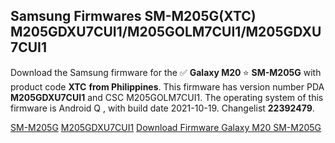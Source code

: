 <h2>Samsung Firmwares SM-M205G(XTC) M205GDXU7CUI1/M205GOLM7CUI1/M205GDXU7CUI1</h2>
Download the Samsung firmware for the ✅ <strong>Galaxy M20 </strong> ⭐ <strong>SM-M205G</strong> with product code <strong>XTC</strong> <strong> from Philippines</strong>. This firmware has version number PDA <strong>M205GDXU7CUI1</strong> and CSC M205GOLM7CUI1. The operating system of this firmware is Android Q , with build date 2021-10-19. Changelist <strong>22392479</strong>.


[SM-M205G](https://samfirm.shop/samsung/model/SM-M205G)
[M205GDXU7CUI1](https://samfirm.shop/samsung/pda/M205GDXU7CUI1)
[Download Firmware Galaxy M20 SM-M205G](https://samfirm.shop/samsung/firmware/466367)
